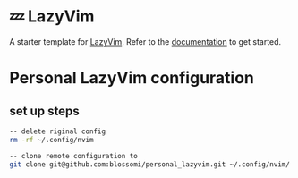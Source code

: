 # 💤 LazyVim

A starter template for [LazyVim](https://github.com/LazyVim/LazyVim).
Refer to the [documentation](https://lazyvim.github.io/installation) to get started.

# Personal LazyVim configuration
## set up steps

```bash
-- delete riginal config
rm -rf ~/.config/nvim

-- clone remote configuration to 
git clone git@github.com:blossomi/personal_lazyvim.git ~/.config/nvim/
```

